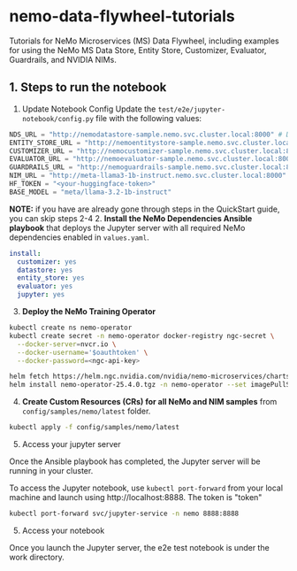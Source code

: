 # nemo-data-flywheel-tutorials

Tutorials for NeMo Microservices (MS) Data Flywheel, including examples for using the NeMo MS Data Store, Entity Store, Customizer, Evaluator, Guardrails, and NVIDIA NIMs.

## 1. Steps to run the notebook

1. Update Notebook Config
Update the `test/e2e/jupyter-notebook/config.py` file with the following values:

```python
NDS_URL = "http://nemodatastore-sample.nemo.svc.cluster.local:8000" # Data Store
ENTITY_STORE_URL = "http://nemoentitystore-sample.nemo.svc.cluster.local:8000" # Entity Store
CUSTOMIZER_URL = "http://nemocustomizer-sample.nemo.svc.cluster.local:8000" # Customizer
EVALUATOR_URL = "http://nemoevaluator-sample.nemo.svc.cluster.local:8000" # Evaluator
GUARDRAILS_URL = "http://nemoguardrails-sample.nemo.svc.cluster.local:8000" # Guardrails
NIM_URL = "http://meta-llama3-1b-instruct.nemo.svc.cluster.local:8000" # NIM
HF_TOKEN = "<your-huggingface-token>"
BASE_MODEL = "meta/llama-3.2-1b-instruct"
```

**NOTE:** if you have are already gone through steps in the QuickStart guide, you can skip steps 2-4
2. **Install the NeMo Dependencies Ansible playbook** that deploys the Jupyter server with all required NeMo dependencies enabled in `values.yaml`.

``` yaml
install:
  customizer: yes
  datastore: yes
  entity_store: yes
  evaluator: yes
  jupyter: yes
```

3. **Deploy the NeMo Training Operator**

```bash
kubectl create ns nemo-operator
kubectl create secret -n nemo-operator docker-registry ngc-secret \
  --docker-server=nvcr.io \
  --docker-username='$oauthtoken' \
  --docker-password=<ngc-api-key>
```

```bash
helm fetch https://helm.ngc.nvidia.com/nvidia/nemo-microservices/charts/nemo-operator-25.4.0.tgz --username='$oauthtoken' --password=<YOUR NGC API KEY>
helm install nemo-operator-25.4.0.tgz -n nemo-operator --set imagePullSecrets[0].name=ngc-secret --set controllerManager.manager.scheduler=volcano
```

4. **Create Custom Resources (CRs) for all NeMo and NIM samples** from `config/samples/nemo/latest` folder.

```bash
kubectl apply -f config/samples/nemo/latest
```

5. Access your jupyter server

Once the Ansible playbook has completed, the Jupyter server will be running in your cluster.

To access the Jupyter notebook, use `kubectl port-forward` from your local machine and launch using http://localhost:8888. The token is "token"

```bash
kubectl port-forward svc/jupyter-service -n nemo 8888:8888
```
5. Access your notebook

Once you launch the Jupyter server, the e2e test notebook is under the work directory.
